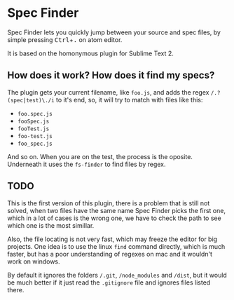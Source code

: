 Spec Finder
===================

Spec Finder lets you quickly jump between your source and spec files, by simple pressing <kbd>Ctrl</kbd>+<kbd>.</kbd> on atom editor.

It is based on the homonymous plugin for Sublime Text 2.

## How does it work? How does it find my specs? ##

The plugin gets your current filename, like `foo.js`, and adds the regex `/.?(spec|test)\./i` to it's end, so, it will try to match with files like this:

- `foo.spec.js`
- `fooSpec.js`
- `fooTest.js`
- `foo-test.js`
- `foo_spec.js`

And so on. When you are on the test, the process is the oposite. Underneath it uses the `fs-finder` to find files by regex.

## TODO ##

This is the first version of this plugin, there is a problem that is still not solved, when two files have the same name Spec Finder picks the first one, which in a lot of cases is the wrong one, we have to check the path to see which one is the most simillar.

Also, the file locating is not very fast, which may freeze the editor for big projects. One idea is to use the linux `find` command directly, which is much faster, but has a poor understanding of regexes on mac and it wouldn't work on windows.

By default it ignores the folders `/.git`, `/node_modules` and `/dist`, but it would be much better if it just read the `.gitignore` file and ignores files listed there.
